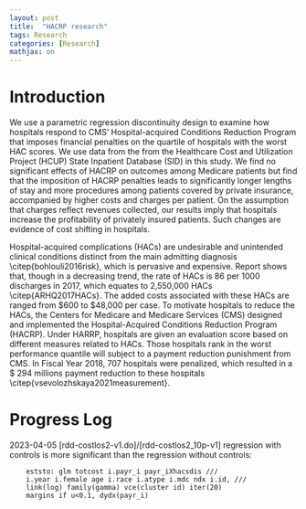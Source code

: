```yaml
---
layout: post
title:  "HACRP research"
tags: Research
categories: [Research]
mathjax: on
---
```

# Introduction
We use a parametric regression discontinuity design to examine how hospitals respond to CMS’ Hospital-acquired Conditions Reduction Program that imposes financial penalties on
the quartile of hospitals with the worst HAC scores. We use data from the from the Healthcare Cost and Utilization Project (HCUP) State Inpatient Database (SID) in this study. We
find no significant effects of HACRP on outcomes among Medicare patients but find that the imposition of HACRP penalties leads to significantly longer lengths of stay and more
procedures among patients covered by private insurance, accompanied by higher costs and charges per patient. On the assumption that charges reflect revenues collected, our results imply that hospitals increase the profitability of privately insured patients. Such changes are evidence of cost shifting in hospitals.

Hospital-acquired complications (HACs) are undesirable and unintended clinical conditions distinct from the main admitting diagnosis \citep{bohlouli2016risk}, which is pervasive and expensive. Report shows that, though in a decreasing trend, the rate of HACs is 86 per 1000 discharges in 2017, which equates to 2,550,000 HACs \citep{ARHQ2017HACs}. The added costs associated with these HACs are ranged from $600 to $48,000 per case. To motivate hospitals to reduce the HACs, the Centers for Medicare and Medicare Services (CMS) designed and implemented the Hospital-Acquired Conditions Reduction Program (HACRP). Under HARRP, hospitals are given an evaluation score based on different measures related to HACs. Those hospitals rank in the worst performance quantile will subject to a payment reduction punishment from CMS. In Fiscal Year 2018, 707 hospitals were penalized, which resulted in a $ 294 millions payment reduction to these hospitals \citep{vsevolozhskaya2021measurement}.


# Progress Log
2023-04-05 [rdd-costlos2-v1.do]/[rdd-costlos2_10p-v1]
regression with controls is more significant than the regression without controls:
```
	eststo: glm totcost i.payr_i payr_iXhacsdis ///
	i.year i.female age i.race i.atype i.mdc ndx i.id, ///
	link(log) family(gamma) vce(cluster id) iter(20)
	margins if u<0.1, dydx(payr_i)
```
